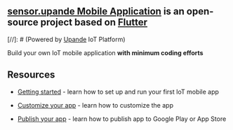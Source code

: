 ## [sensor.upande Mobile Application](http://sensor.upande.com:8080/products/mobile/) is an open-source project based on [Flutter](https://flutter.dev/)




[//]: # (Powered by [Upande](http://sensors.upande.com) IoT Platform)

Build your own IoT mobile application **with minimum coding efforts**




## Resources




- [Getting started](http://sensors.upande.com/docs/mobile/getting-started/) - learn how to set up and run your first IoT mobile app


- [Customize your app](http://sensors.upande.com/docs/mobile/customization/) - learn how to customize the app



- [Publish your app](http://sensors.upande.com/docs/mobile/release/) - learn how to publish app to Google Play or App Store











